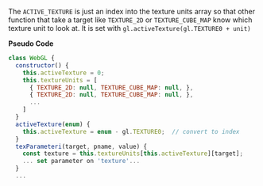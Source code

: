 The `ACTIVE_TEXTURE` is just an index into the texture units array
so that other function that take a target like `TEXTURE_2D` or
`TEXTURE_CUBE_MAP` know which texture unit to look at. It is set
with `gl.activeTexture(gl.TEXTURE0 + unit)`

**Pseudo Code**

```js
class WebGL {
  constructor() {
    this.activeTexture = 0;
    this.textureUnits = [
      { TEXTURE_2D: null, TEXTURE_CUBE_MAP: null, },
      { TEXTURE_2D: null, TEXTURE_CUBE_MAP: null, },
      ...
    ]
  }
  activeTexture(enum) {
    this.activeTexture = enum - gl.TEXTURE0;  // convert to index
  }
  texParameteri(target, pname, value) {
    const texture = this.textureUnits[this.activeTexture][target];
    ... set parameter on 'texture'...
  }
  ...
```
